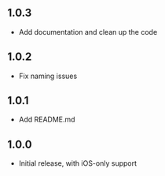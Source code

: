 ## 1.0.3

* Add documentation and clean up the code

## 1.0.2

* Fix naming issues

## 1.0.1

* Add README.md

## 1.0.0

* Initial release, with iOS-only support

